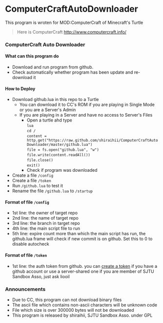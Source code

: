 # ComputerCraftAutoDownloader

This program is wroten for MOD:ComputerCraft of Minecraft's Turtle

>Here is ComputerCraft http://www.computercraft.info/

### ComputerCraft Auto Downloader
#### What can this program do
  - Download and run program from github.
  - Check automatically whether program has been update and re-download it

#### How to Deploy
  - Download github.lua in this repo to a Turtle
     - You can download it to CC's ROM if you are playing in Single Mode or you are a Server's Admin
     - If you are playing in a Server and have no access to Server's Files
        - Open a turtle ahd type  
        `lua`  
        `cd /`  
        `content = http.get("https://raw.github.com/shiraihii/ComputerCraftAutoDownloader/master/github.lua")`  
        `file = fs.open("github.lua", "w")`  
        `file.write(content.readAll())`  
        `file.close()`  
        `exit()`  
        - Check if program was downloaded  
  - Create a file `/config`  
  - Create a file `/token`  
  - Run `/github.lua` to test it
  - Rename the file `/github.lua` to `/startup`  

#### Format of file `/config`
  - 1st line: the owner of target repo
  - 2nd line: the name of target repo
  - 3rd line: the branch in target repo
  - 4th line: the main script file to run
  - 5th line: expire count more than which the main script has run, the github.lua frame will check if new commit is on github. Set this to 0 to disable autocheck

#### Format of file `/token`
  - 1st line: the auth token from github. you can [create a token](https://github.com/settings/tokens) if you have a github account or use a server-shared one if you are member of SJTU Sandbox Asso, just ask liooil

### Announcements
  - Due to CC, this program can not download binary files  
  - The ascii file which contains non-ascii characters will be unknown code  
  - File which size is over 300000 bytes will not be downloaded  
  - This program is released by shiraihii, SJTU Sandbox Asso. under GPL

